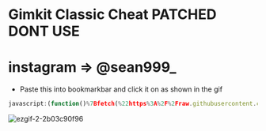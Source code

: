 # Gimkit Classic Cheat PATCHED DONT USE
# instagram => @sean999_
- [](https://via.placeholder.com/15/1589F0/000000?text=+) Paste this into bookmarkbar and click it on as shown in the gif
```js
javascript:(function()%7Bfetch(%22https%3A%2F%2Fraw.githubusercontent.com%2Fseanv999%2FGimKit%2Fmain%2FOpenSource.js%22)%0A.then((res)%20%3D%3E%20res.text()%0A.then((t)%20%3D%3E%20eval(t)))%7D)()%3B
```

![ezgif-2-2b03c90f96](https://user-images.githubusercontent.com/79374771/148756409-d83d13a9-5cc5-42e4-9e8a-e53a987dbbc1.gif)
